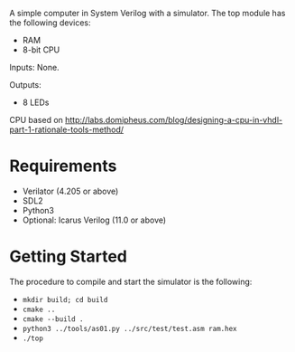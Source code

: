 A simple computer in System Verilog with a simulator. The top module has the following devices:
- RAM
- 8-bit CPU

Inputs:
None.

Outputs:
- 8 LEDs

CPU based on http://labs.domipheus.com/blog/designing-a-cpu-in-vhdl-part-1-rationale-tools-method/

# Requirements

- Verilator (4.205 or above)
- SDL2
- Python3
- Optional: Icarus Verilog (11.0 or above)

# Getting Started

The procedure to compile and start the simulator is the following:

- `mkdir build; cd build`
- `cmake ..`
- `cmake --build .`
- `python3 ../tools/as01.py ../src/test/test.asm ram.hex`
- `./top`
